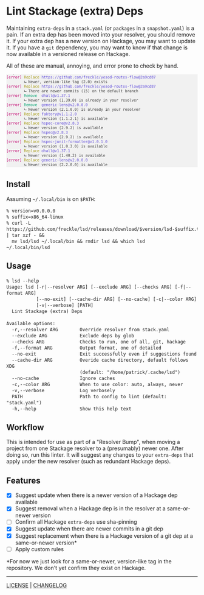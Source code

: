 # Lint Stackage (extra) Deps

Maintaining `extra-deps` in a `stack.yaml` (or `packages` in a `snapshot.yaml`)
is a pain. If an extra dep has been moved into your resolver, you should remove
it. If your extra dep has a new version on Hackage, you may want to update it.
If you have a `git` dependency, you may want to know if that change is now
available in a versioned release on Hackage.

All of these are manual, annoying, and error prone to check by hand.

![](./files/example.png)

## Install

Assuming `~/.local/bin` is on `$PATH`:

```console
% version=v0.0.0.0
% suffix=x86_64-linux
% curl -L https://github.com/freckle/lsd/releases/download/$version/lsd-$suffix.tar.gz | tar xzf - &&
  mv lsd/lsd ~/.local/bin && rmdir lsd && which lsd
~/.local/bin/lsd
```

## Usage

```console
% lsd --help
Usage: lsd [-r|--resolver ARG] [--exclude ARG] [--checks ARG] [-f|--format ARG]
           [--no-exit] [--cache-dir ARG] [--no-cache] [-c|--color ARG]
           [-v|--verbose] [PATH]
  Lint Stackage (extra) Deps

Available options:
  -r,--resolver ARG        Override resolver from stack.yaml
  --exclude ARG            Exclude deps by glob
  --checks ARG             Checks to run, one of all, git, hackage
  -f,--format ARG          Output format, one of detailed
  --no-exit                Exit successfully even if suggestions found
  --cache-dir ARG          Overide cache directory, default follows XDG
                           (default: "/home/patrick/.cache/lsd")
  --no-cache               Ignore caches
  -c,--color ARG           When to use color: auto, always, never
  -v,--verbose             Log verbosely
  PATH                     Path to config to lint (default: "stack.yaml")
  -h,--help                Show this help text
```

## Workflow

This is intended for use as part of a "Resolver Bump", when moving a project
from one Stackage resolver to a (presumably) newer one. After doing so, run this
linter. It will suggest any changes to your `extra-deps` that apply under the
new resolver (such as redundant Hackage deps).

## Features

- [x] Suggest update when there is a newer version of a Hackage dep available
- [x] Suggest removal when a Hackage dep is in the resolver at a same-or-newer
      version
- [ ] Confirm all Hackage `extra-deps` use sha-pinning
- [x] Suggest update when there are newer commits in a git dep
- [x] Suggest replacement when there is a Hackage version of a git dep at a
      same-or-newer version\*
- [ ] Apply custom rules

\*For now we just look for a same-or-newer, version-like tag in the repository.
We don't yet confirm they exist on Hackage.

---

[LICENSE](./LICENSE) | [CHANGELOG](./CHANGELOG.md)
